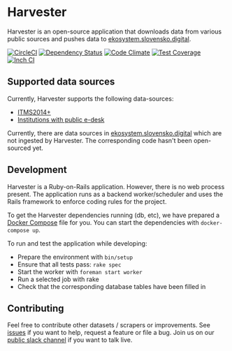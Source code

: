 # Harvester

Harvester is an open-source application that downloads data from various public sources and pushes data to [ekosystem.slovensko.digital](https://ekosystem.slovensko.digital/). 

[![CircleCI](https://circleci.com/gh/slovensko-digital/harvester.ecosystem.svg?style=shield&circle-token=4ceebb8c3fa816ecc9ab67491f55f665ea9d8661)](https://circleci.com/gh/slovensko-digital/harvester.ecosystem)
[![Dependency Status](https://gemnasium.com/slovensko-digital/harvester.ecosystem.png)](https://gemnasium.com/slovensko-digital/harvester.ecosystem)
[![Code Climate](https://codeclimate.com/github/slovensko-digital/harvester.ecosystem.png)](https://codeclimate.com/github/slovensko-digital/harvester.ecosystem)
[![Test Coverage](https://codeclimate.com/github/slovensko-digital/harvester.ecosystem/badges/coverage.svg)](https://codeclimate.com/github/slovensko-digital/harvester.ecosystem/coverage)
[![Inch CI](https://inch-ci.org/github/slovensko-digital/harvester.ecosystem.svg)](https://inch-ci.org/github/slovensko-digital/harvester.ecosystem)

## Supported data sources

Currently, Harvester supports the following data-sources:

- [ITMS2014+](https://www.itms2014.sk/) 
- [Institutions with public e-desk](https://data.gov.sk/dataset/upvs-institucie-so-schrankou)

Currently, there are data sources in [ekosystem.slovensko.digital](https://ekosystem.slovensko.digital/)
which are not ingested by Harvester. The corresponding code hasn't been open-sourced yet.
 

## Development  

Harvester is a Ruby-on-Rails application. However, there is no web process present. The application
runs as a backend worker/scheduler and uses the Rails framework to enforce coding rules for the project. 

To get the Harvester dependencies running (db, etc), 
we have prepared a [Docker Compose](https://docs.docker.com/compose/) file for you. 
You can start the dependencies with `docker-compose up`.

To run and test the application while developing:

- Prepare the environment with `bin/setup`
- Ensure that all tests pass: `rake spec`
- Start the worker with `foreman start worker` 
- Run a selected job with rake
- Check that the corresponding database tables have been filled in

## Contributing

Feel free to contribute other datasets / scrapers or improvements. See [issues](https://github.com/slovensko-digital/ekosystem/issues) if you want to help, request a feature or file a bug. Join us on our [public slack channel](http://slack.slovensko.digital/) if you want to talk live.
